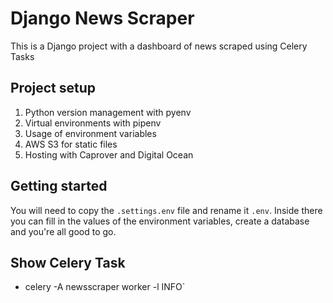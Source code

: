 # Django News Scraper

This is a Django project with a dashboard of news scraped using Celery Tasks

## Project setup

1. Python version management with pyenv
2. Virtual environments with pipenv
3. Usage of environment variables
4. AWS S3 for static files
5. Hosting with Caprover and Digital Ocean

## Getting started

You will need to copy the `.settings.env` file and rename it `.env`. Inside there you can fill in the values of the environment variables, create a database and you're all good to go.

## Show Celery Task
- celery -A newsscraper worker -l INFO`